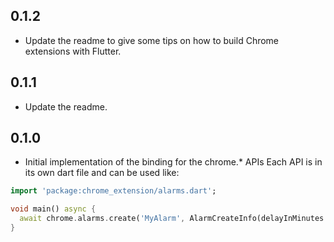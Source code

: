 ## 0.1.2

- Update the readme to give some tips on how to build Chrome extensions with Flutter.

## 0.1.1

- Update the readme.

## 0.1.0

- Initial implementation of the binding for the chrome.* APIs
Each API is in its own dart file and can be used like:

```dart
import 'package:chrome_extension/alarms.dart';

void main() async {
  await chrome.alarms.create('MyAlarm', AlarmCreateInfo(delayInMinutes: 2));
}
```
